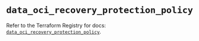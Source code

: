 # `data_oci_recovery_protection_policy`

Refer to the Terraform Registry for docs: [`data_oci_recovery_protection_policy`](https://registry.terraform.io/providers/oracle/oci/6.18.0/docs/data-sources/recovery_protection_policy).
